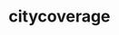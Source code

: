# citycoverage

<!-- This R Shiny application was developed by Coulibaly Aboubacar and can be used and redistributed, 
     as long as proper acknowledgment is given. -->

<!-- Disclaimer: This application may use synthetic data, which is artificially generated data designed 
     to resemble real-world data. Synthetic data is created for the purpose of testing, simulation, or 
     illustration and is not derived from actual observations or measurements. Any resemblance to real 
     data is purely coincidental. -->

<!-- Data Sources Acknowledgment:
     - New York City Taxi Trip Data source: 
       Retrieved from Google BigQuery at: 
       [New York Taxi Data](https://bigquery.cloud.google.com/table/bigquery-public-data:new_york.tlc_yellow_trips_2015)

     - Chicago Taxi Trip Data source: 
       Retrieved from Google BigQuery at: 
       [Chicago Taxi Data](https://bigquery.cloud.google.com/table/bigquery-public-data:chicago_taxi_trips.taxi_trips) -->
